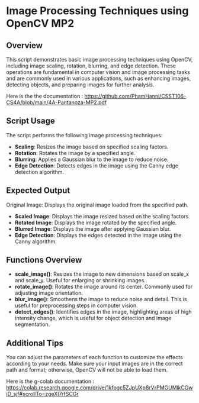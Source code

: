 # Image Processing Techniques using OpenCV MP2

## Overview
This script demonstrates basic image processing techniques using OpenCV, including image scaling, rotation, blurring, and edge detection. These operations are fundamental in computer vision and image processing tasks and are commonly used in various applications, such as enhancing images, detecting objects, and preparing images for further analysis.

Here is the the documentation : https://github.com/PhamHanni/CSST106-CS4A/blob/main/4A-Pantanoza-MP2.pdf

## Script Usage

The script performs the following image processing techniques:

- **Scaling**: Resizes the image based on specified scaling factors.
- **Rotation**: Rotates the image by a specified angle.
- **Blurring**: Applies a Gaussian blur to the image to reduce noise.
- **Edge Detection**: Detects edges in the image using the Canny edge detection algorithm.

## Expected Output

Original Image: Displays the original image loaded from the specified path.
- **Scaled Image**: Displays the image resized based on the scaling factors.
- **Rotated Image**: Displays the image rotated by the specified angle.
- **Blurred Image**: Displays the image after applying Gaussian blur.
- **Edge Detection**: Displays the edges detected in the image using the Canny algorithm.
  
## Functions Overview

- **scale_image()**: Resizes the image to new dimensions based on scale_x and scale_y. Useful for enlarging or shrinking images.
- **rotate_image()**: Rotates the image around its center. Commonly used for adjusting image orientation.
- **blur_image()**: Smoothens the image to reduce noise and detail. This is useful for preprocessing steps in computer vision.
- **detect_edges()**: Identifies edges in the image, highlighting areas of high intensity change, which is useful for object detection and image segmentation.

## Additional Tips

You can adjust the parameters of each function to customize the effects according to your needs.
Make sure your input images are in the correct path and format; otherwise, OpenCV will not be able to load them.

Here is the g-colab documentation : https://colab.research.google.com/drive/1kfogc5ZJpUXp8rVrPMGUMlkCGwiD_sjf#scrollTo=zgeXI7rfSCGr
